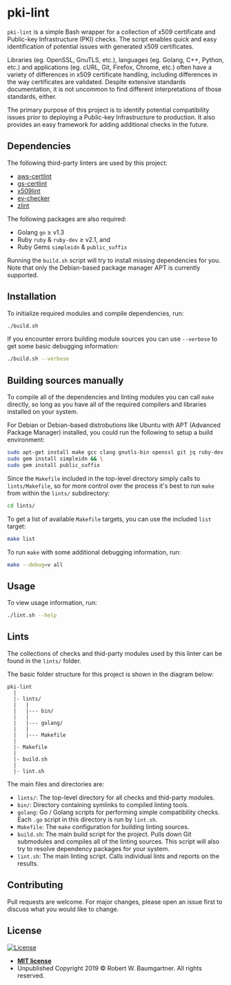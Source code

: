 # pki-lint
```pki-lint``` is a simple Bash wrapper for a collection of x509 certificate and Public-key Infrastructure (PKI) checks. The script enables quick and easy identification of potential issues with generated x509 certificates.

Libraries (eg. OpenSSL, GnuTLS, etc.), languages (eg. Golang, C++, Python, etc.) and applications (eg. cURL, Git, Firefox, Chrome, etc.) often have a variety of differences in x509 certificate handling, including differences in the way certificates are validated. Despite extensive standards documentation, it is not uncommon to find different interpretations of those standards, either.

The primary purpose of this project is to identify potential compatibility issues prior to deploying a Public-key Infrastructure to production. It also provides an easy framework for adding additional checks in the future.


## Dependencies
The following third-party linters are used by this project:
- [aws-certlint](https://git.0x19e.net/security/aws-certlint.git)
- [gs-certlint](https://git.0x19e.net/security/gs-certlint.git)
- [x509lint](https://git.0x19e.net/security/x509lint.git)
- [ev-checker](https://git.0x19e.net/security/ev-checker.git)
- [zlint](https://git.0x19e.net/security/zmap-zlint.git)

The following packages are also required:
- Golang ```go``` ≥ v1.3
- Ruby ```ruby``` & ```ruby-dev``` ≥ v2.1, and
- Ruby Gems ```simpleidn``` & ```public_suffix```

Running the ```build.sh``` script will try to install missing dependencies for you.
Note that only the Debian-based package manager APT is currently supported.


## Installation
To initialize required modules and compile dependencies, run:
```bash
./build.sh
```

If you encounter errors building module sources you can use ```--verbose``` to get some basic debugging information:
```bash
./build.sh --verbose
```

## Building sources manually
To compile all of the dependencies and linting modules you can call ```make``` directly, so long as you have all of the required compilers and libraries installed on your system.

For Debian or Debian-based distrobutions like Ubuntu with APT (Advanced Package Manager) installed, you could run the following to setup a build environment:
```bash
sudo apt-get install make gcc clang gnutls-bin openssl git jq ruby-dev golang-go libnspr4-dev libcurl4-openssl-dev libnss3-dev libssl-dev && \
sudo gem install simpleidn && \
sudo gem install public_suffix
```

Since the ```Makefile``` included in the top-level directory simply calls to ```lints/Makefile```, so for more control over the process it's best to run ```make``` from within the ```lints/``` subdirectory:
```bash
cd lints/
```

To get a list of available ```Makefile``` targets, you can use the included ```list``` target:
```bash
make list
```

To run ```make``` with some additional debugging information, run:
```bash
make --debug=v all
```

## Usage
To view usage information, run:
```bash
./lint.sh --help
```

## Lints
The collections of checks and thid-party modules used by this linter can be found in the ```lints/``` folder.

The basic folder structure for this project is shown in the diagram below:
```
pki-lint
  |
  |- lints/
  |   |
  |   |--- bin/
  |   |
  |   |--- golang/
  |   |
  |   |--- Makefile
  |
  |- Makefile
  |
  |- build.sh
  |
  |- lint.sh
```

The main files and directories are:
- ```lints/```: The top-level directory for all checks and thid-party modules.
- ```bin/```: Directory containing symlinks to compiled linting tools.
- ```golang```: Go / Golang scripts for performing simple compatibility checks. Each ```.go``` script in this directory is run by ```lint.sh```.
- ```Makefile```: The ```make``` configuration for building linting sources.
- ```build.sh```: The main build script for the project. Pulls down Git submodules and compiles all of the linting sources. This script will also try to resolve dependency packages for your system.
- ```lint.sh```: The main linting script. Calls individual lints and reports on the results.


## Contributing
Pull requests are welcome. For major changes, please open an issue first to discuss what you would like to change.


## License
[![License](http://img.shields.io/:license-mit-blue.svg?style=flat-square)](http://badges.mit-license.org)

- **[MIT license](http://opensource.org/licenses/mit-license.php)**
- Unpublished Copyright 2019 © Robert W. Baumgartner. All rights reserved.
